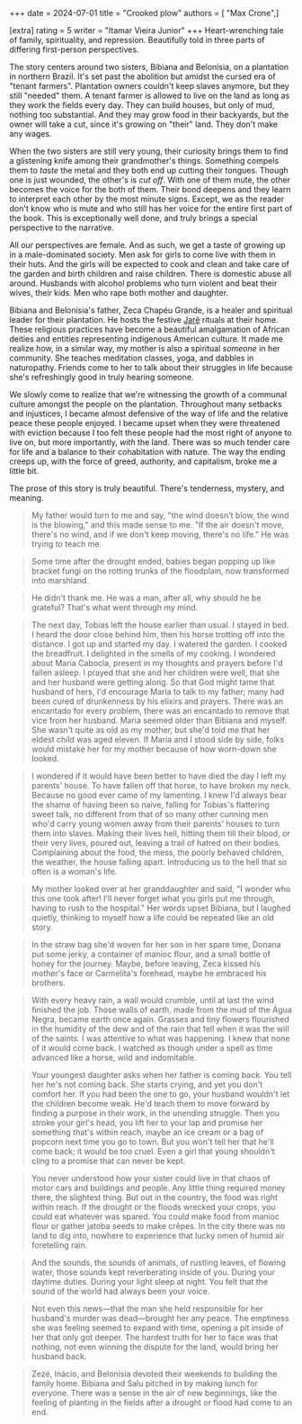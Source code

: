 +++
date = 2024-07-01
title = "Crooked plow"
authors = [ "Max Crone",]

[extra]
rating = 5
writer = "Itamar Vieira Junior"
+++
Heart-wrenching tale of family, spirituality, and repression.
Beautifully told in three parts of differing first-person perspectives.
<!-- more -->
The story centers around two sisters, Bibiana and Belonísia, on a plantation in northern Brazil.
It's set past the abolition but amidst the cursed era of "tenant farmers".
Plantation owners couldn't keep slaves anymore, but they still "needed" them.
A tenant farmer is allowed to live on the land as long as they work the fields every day.
They can build houses, but only of mud, nothing too substantial.
And they may grow food in their backyards, but the owner will take a cut, since it's growing on "their" land.
They don't make any wages.


When the two sisters are still very young, their curiosity brings them to find a glistening knife among their grandmother's things.
Something compels them to *taste* the metal and they both end up cutting their tongues.
Though one is just wounded, the other's is *cut off*.
With one of them mute, the other becomes the voice for the both of them.
Their bond deepens and they learn to interpret each other by the most minute signs.
Except, we as the reader don't know who is mute and who still has her voice for the entire first part of the book.
This is exceptionally well done, and truly brings a special perspective to the narrative.

All our perspectives are female.
And as such, we get a taste of growing up in a male-dominated society.
Men ask for girls to come live with them in their huts.
And the girls will be expected to cook and clean and take care of the garden and birth children and raise children.
There is domestic abuse all around.
Husbands with alcohol problems who turn violent and beat their wives, their kids.
Men who rape both mother and daughter.

Bibiana and Belonísia's father, Zeca Chapéu Grande, is a healer and spiritual leader for their plantation.
He hosts the festive [Jarê](https://en.wikipedia.org/wiki/Jar%C3%AA) rituals at their home.
These religious practices have become a beautiful amalgamation of African deities and entities representing indigenous American culture.
It made me realize how, in a similar way, my mother is also a spiritual *someone* in her community.
She teaches meditation classes, yoga, and dabbles in naturopathy.
Friends come to her to talk about their struggles in life because she's refreshingly good in truly hearing someone.

We slowly come to realize that we're witnessing the growth of a communal culture amongst the people on the plantation.
Throughout many setbacks and injustices, I became almost defensive of the way of life and the relative peace these people enjoyed.
I became upset when they were threatened with eviction because I too felt these people had the most right of anyone to live on, but more importantly, *with* the land.
There was so much tender care for life and a balance to their cohabitation with nature.
The way the ending creeps up, with the force of greed, authority, and capitalism, broke me a little bit.

The prose of this story is truly beautiful.
There's tenderness, mystery, and meaning.

> My father would turn to me and say, "the wind doesn't blow, the wind is the blowing,"
> and this made sense to me.
> "If the air doesn't move, there's no wind, and if we don't keep moving, there's no life."
> He was trying to teach me.

> Some time after the drought ended, babies began popping up like bracket fungi on the rotting trunks of the floodplain, now transformed into marshland.

> He didn't thank me.
> He was a man, after all, why should he be grateful?
> That's what went through my mind.

> The next day, Tobias left the house earlier than usual.
> I stayed in bed.
> I heard the door close behind him, then his horse trotting off into the distance.
> I got up and started my day.
> I watered the garden.
> I cooked the breadfruit.
> I delighted in the smells of my cooking.
> I wondered about Maria Cabocla, present in my thoughts and prayers before I'd fallen asleep.
> I prayed that she and her children were well, that she and her husband were getting along.
> So that God might tame that husband of hers, I'd encourage Maria to talk to my father;
> many had been cured of drunkenness by his elixirs and prayers.
> There was an encantado for every problem, there was an encantado to remove that vice from her husband.
> Maria seemed older than Bibiana and myself.
> She wasn't quite as old as my mother, but she'd told me that her eldest child was aged eleven.
> If Maria and I stood side by side, folks would mistake her for my mother because of how worn-down she looked.

> I wondered if it would have been better to have died the day I left my parents' house.
> To have fallen off that horse, to have broken my neck.
> Because no good ever came of my lamenting.
> I knew I'd always bear the shame of having been so naive, falling for Tobias's flattering sweet talk, no different from that of so many other cunning men who'd carry young women away from their parents' houses to turn them into slaves.
> Making their lives hell, hitting them till their blood, or their very lives, poured out, leaving a trail of hatred on their bodies.
> Complaining about the food, the mess, the poorly behaved children, the weather, the house falling apart.
> Introducing us to the hell that so often is a woman's life.

> My mother looked over at her granddaughter and said, "I wonder who this one took after!
> I'll never forget what you girls put me through, having to rush to the hospital."
> Her words upset Bibiana, but I laughed quietly, thinking to myself how a life could be repeated like an old story.

> In the straw bag she'd woven for her son in her spare time, Donana put some jerky, a container of manioc flour, and a small bottle of honey for the journey.
> Maybe, before leaving, Zeca kissed his mother's face or Carmelita's forehead, maybe he embraced his brothers.

> With every heavy rain, a wall would crumble, until at last the wind finished the job.
> Those walls of earth, made from the mud of the Água Negra, became earth once again.
> Grasses and tiny flowers flourished in the humidity of the dew and of the rain that fell when it was the will of the saints.
> I was attentive to what was happening.
> I knew that none of it would come back.
> I watched as though under a spell as time advanced like a horse, wild and indomitable.

> Your youngest daughter asks when her father is coming back.
> You tell her he's not coming back.
> She starts crying, and yet you don't comfort her.
> If you had been the one to go, your husband wouldn't let the children become weak.
> He'd teach them to move forward by finding a purpose in their work, in the unending struggle.
> Then you stroke your girl's head, you lift her to your lap and promise her something that's within reach,
> maybe an ice cream or a bag of popcorn next time you go to town.
> But you won't tell her that he'll come back; it would be too cruel.
> Even a girl that young shouldn't cling to a promise that can never be kept.

> You never understood how your sister could live in that chaos of motor cars and buildings and people.
> Any little thing required money there, the slightest thing.
> But out in the country, the food was right within reach.
> If the drought or the floods wrecked your crops, you could eat whatever was spared.
> You could make food from manioc flour or gather jatoba seeds to make crêpes.
> In the city there was no land to dig into, nowhere to experience that lucky omen of humid air foretelling rain.

> And the sounds, the sounds of animals, of rustling leaves, of flowing water, those sounds kept reverberating inside of you.
> During your daytime duties.
> During your light sleep at night.
> You felt that the sound of the world had always been your voice.

> Not even this news—that the man she held responsible for her husband's murder was dead—brought her any peace.
> The emptiness she was feeling seemed to expand with time, opening a pit inside of her that only got deeper.
> The hardest truth for her to face was that nothing, not even winning the dispute for the land, would bring her husband back.

> Zezé, Inácio, and Belonísia devoted their weekends to building the family home.
> Bibiana and Salu pitched in by making lunch for everyone.
> There was a sense in the air of new beginnings, like the feeling of planting in the fields after a drought or flood had come to an end.

